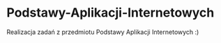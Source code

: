 # Podstawy-Aplikacji-Internetowych
Realizacja zadań z przedmiotu Podstawy Aplikacji Internetowych
:)